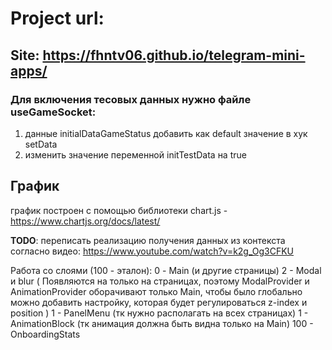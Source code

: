 # Project url:
## Site: https://fhntv06.github.io/telegram-mini-apps/

### Для включения тесовых данных нужно файле useGameSocket:
1) данные initialDataGameStatus добавить как default значение в хук setData
2) изменить значение переменной initTestData на true

## График
график построен с помощью библиотеки chart.js - https://www.chartjs.org/docs/latest/

**TODO**: переписать реализацию получения данных из контекста
согласно видео: https://www.youtube.com/watch?v=k2g_Og3CFKU

Работа со слоями (100 - эталон):
0 - Main (и другие страницы)
2 - Modal и blur
(
    Появляются на только на страницах, поэтому ModalProvider и AnimationProvider оборачивают только Main,
    чтобы было глобально можно добавить настройку, которая будет регулироваться z-index и position
)
1 - PanelMenu (тк нужно располагать на всех страницах)
1 - AnimationBlock (тк анимация должна быть видна только на Main)
100 - OnboardingStats
